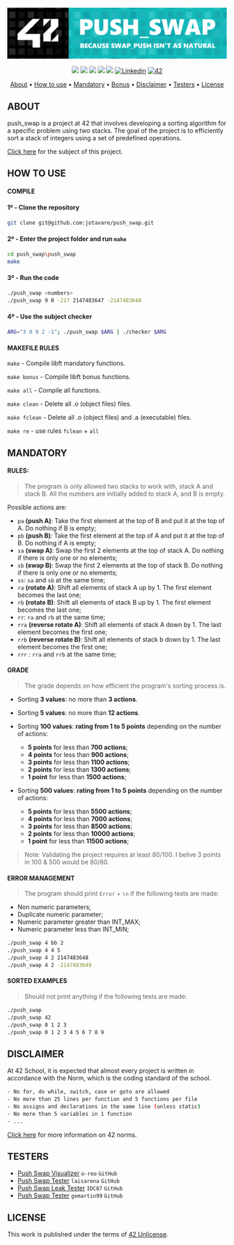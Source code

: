 <p align="center">
  <img src="https://github.com/jotavare/jotavare/blob/main/42/banner/new/42_push_swap_banner_new.png">
</p>

<p align="center">
	<img src="https://img.shields.io/badge/status-finished-success?color=%2312bab9&style=flat-square" />
	<img src="https://img.shields.io/badge/evaluated-03%20%2F%2004%20%2F%202023-success?color=%2312bab9&style=flat-square" />
	<img src="https://img.shields.io/badge/score-84%20%2F%20100-success?color=%2312bab9&style=flat-square" />
	<img src="https://img.shields.io/github/languages/top/jotavare/libft?color=%2312bab9&style=flat-square" />
	<img src="https://img.shields.io/github/last-commit/jotavare/libft?color=%2312bab9&style=flat-square" />
	<a href='https://www.linkedin.com/in/joaoptoliveira' target="_blank"><img alt='Linkedin' src='https://img.shields.io/badge/LinkedIn-100000?style=flat-square&logo=Linkedin&logoColor=white&labelColor=0A66C2&color=0A66C2'/></a>
	<a href='https://profile.intra.42.fr/users/jotavare' target="_blank"><img alt='42' src='https://img.shields.io/badge/Porto-100000?style=flat-square&logo=42&logoColor=white&labelColor=000000&color=000000'/></a>
</p>

<p align="center">
	<a href="#about">About</a> •
	<a href="#how-to-use">How to use</a> •
	<a href="#mandatory">Mandatory</a> •
	<a href="#bonus">Bonus</a> •
	<a href="#disclaimer">Disclaimer</a> •
	<a href="#testers">Testers</a> •
	<a href="#license">License</a>
</p>

## ABOUT
push_swap is a project at 42 that involves developing a sorting algorithm for a specific problem using two stacks. The goal of the project is to efficiently sort a stack of integers using a set of predefined operations.

<a href="https://github.com/jotavare/push_swap/blob/master/subject/en_subject_push_swap.pdf">Click here</a> for the subject of this project.

## HOW TO USE
#### COMPILE
#### 1º - Clone the repository
```bash
git clone git@github.com:jotavare/push_swap.git
```
#### 2º - Enter the project folder and run `make`
```bash
cd push_swap\push_swap
make
```
#### 3º - Run the code
```bash
./push_swap <numbers>
./push_swap 9 0 -217 2147483647 -2147483648
```
#### 4º - Use the subject checker
```bash
ARG="3 0 9 2 -1"; ./push_swap $ARG | ./checker $ARG
```

#### MAKEFILE RULES

`make` - Compile libft mandatory functions.

``make bonus`` - Compile libft bonus functions.

``make all`` - Compile all functions.

``make clean`` - Delete all .o (object files) files.

``make fclean`` - Delete all .o (object files) and .a (executable) files.

``make re`` - use rules `fclean` + `all`


## MANDATORY
#### RULES:
> The program is only allowed two stacks to work with, stack A and stack B. All the numbers are initially added to stack A, and B is empty.

Possible actions are:

* ```pa``` **(push A)**: Take the first element at the top of B and put it at the top of A. Do nothing if B is empty;
* ```pb``` **(push B)**: Take the first element at the top of A and put it at the top of B. Do nothing if A is empty;
* ```sa``` **(swap A)**: Swap the first 2 elements at the top of stack A. Do nothing if there is only one or no elements;
* ```sb``` **(swap B)**: Swap the first 2 elements at the top of stack B. Do nothing if there is only one or no elements;
* ```ss```: ```sa``` and ```sb``` at the same time;
* ```ra``` **(rotate A)**: Shift all elements of stack A up by 1. The first element becomes the last one;
* ```rb``` **(rotate B)**: Shift all elements of stack B up by 1. The first element becomes the last one;
* ```rr```: ```ra``` and ```rb``` at the same time;
* ```rra``` **(reverse rotate A)**: Shift all elements of stack A down by 1. The last element becomes the first one;
* ```rrb``` **(reverse rotate B)**: Shift all elements of stack b down by 1. The last element becomes the first one;
* ```rrr``` : ```rra``` and ```rrb``` at the same time;

#### GRADE
> The grade depends on how efficient the program's sorting process is.
 
* Sorting **3 values**: no more than **3 actions**.
* Sorting **5 values**: no more than **12 actions**.
* Sorting **100 values**: **rating from 1 to 5 points** depending on the number of actions:

  * **5 points** for less than **700 actions**;
  * **4 points** for less than **900 actions**;
  * **3 points** for less than **1100 actions**;
  * **2 points** for less than **1300 actions**;
  * **1 point** for less than **1500 actions**;
* Sorting **500 values**: **rating from 1 to 5 points** depending on the number of actions:

  * **5 points** for less than **5500 actions**;
  * **4 points** for less than **7000 actions**;
  * **3 points** for less than **8500 actions**;
  * **2 points** for less than **10000 actions**;
  * **1 point** for less than **11500 actions**;

> Note: Validating the project requires at least 80/100.  I belive 3 points in 100 & 500 would be 80/80.

#### ERROR MANAGEMENT
> The program should print `Error` + `\n` if the following tests are made:

* Non numeric parameters;
* Duplicate numeric parameter;
* Numeric parameter greater than INT_MAX;
* Numeric parameter less than INT_MIN;

```bash
./push_swap 4 bb 2
./push_swap 4 4 5
./push_swap 4 2 2147483648
./push_swap 4 2 -2147483649
```

#### SORTED EXAMPLES
> Should not print anything if the following tests are made:

```bash
./push_swap
./push_swap 42
./push_swap 0 1 2 3
./push_swap 0 1 2 3 4 5 6 7 8 9
```

## DISCLAIMER
At 42 School, it is expected that almost every project is written in accordance with the Norm, which is the coding standard of the school.

```bash
- No for, do while, switch, case or goto are allowed
- No more than 25 lines per function and 5 functions per file
- No assigns and declarations in the same line (unless static)
- No more than 5 variables in 1 function
- ...
```

<a href="https://github.com/jotavare/jotavare/blob/main/42/pdf/en_norm.pdf">Click here</a> for more information on 42 norms.

## TESTERS
- [Push Swap Visualizer](https://github.com/o-reo/push_swap_visualizer) `o-reo` `GitHub`
- [Push Swap Tester](https://github.com/laisarena/push_swap_tester) `laisarena` `GitHub`
- [Push Swap Leak Tester](https://github.com/IDC87/push_swap_leak_tester) `IDC87` `GitHub`
- [Push Swap Tester](https://github.com/gemartin99/Push-Swap-Tester) `gemartin99` `GitHub`

## LICENSE
<p>
This work is published under the terms of <a href="https://github.com/jotavare/jotavare/blob/main/LICENSE">42 Unlicense</a>.
</p>
